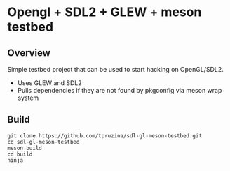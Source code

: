 # Opengl + SDL2 + GLEW + meson testbed 

## Overview

Simple testbed project that can be used to start hacking on OpenGL/SDL2.

* Uses GLEW and SDL2
* Pulls dependencies if they are not found by pkgconfig via meson wrap system

## Build

    git clone https://github.com/tpruzina/sdl-gl-meson-testbed.git
    cd sdl-gl-meson-testbed
    meson build
    cd build
    ninja
